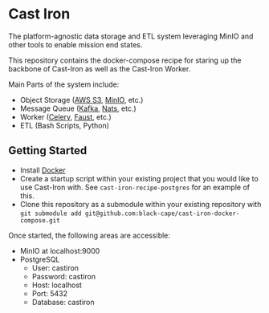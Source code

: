 # Cast Iron

The platform-agnostic data storage and ETL system leveraging MinIO and other tools to enable mission end states.

This repository contains the docker-compose recipe for staring up the backbone of Cast-Iron as well as the Cast-Iron Worker. 

Main Parts of the system include:
* Object Storage ([AWS S3], [MinIO], etc.)
* Message Queue ([Kafka], [Nats], etc.)
* Worker ([Celery], [Faust], etc.)
* ETL (Bash Scripts, Python)


## Getting Started

* Install [Docker]
* Create a startup script within your existing project that you would like to use Cast-Iron with. 
  See `cast-iron-recipe-postgres` for an example of this.   
* Clone this repository as a submodule within your existing repository with 
  `git submodule add git@github.com:black-cape/cast-iron-docker-compose.git`
  

Once started, the following areas are accessible:
* MinIO at localhost:9000
* PostgreSQL
    * User: castiron
    * Password: castiron
    * Host: localhost
    * Port: 5432
    * Database: castiron


[AWS S3]: https://aws.amazon.com/s3/
[Celery]: https://docs.celeryproject.org/en/stable/index.html
[Docker]: https://www.docker.com/
[Faust]: https://faust.readthedocs.io/en/latest/index.html
[Kafka]: https://kafka.apache.org/
[MinIO]: https://min.io/
[MySQL]: https://www.mysql.com/
[Nats]: https://nats.io/
[PostgreSQL]: https://www.postgresql.org/
[SQLite]: https://www.sqlite.org/index.html
[MS SQL]: https://www.microsoft.com/en-us/sql-server
